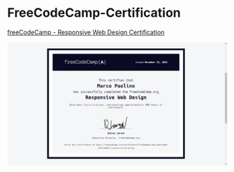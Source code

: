 # FreeCodeCamp-Certification

[freeCodeCamp - Responsive Web Design Certification](https://www.freecodecamp.org/certification/fcc3848e8dc-add1-4af4-84ae-c3943cb896fc/responsive-web-design)

![freeCodeCamp - Responsive Web Design Certification](https://github.com/Marchino5791/FreeCodeCamp-Certification/blob/main/cerficazione%20responsive%20web%20d.png)

